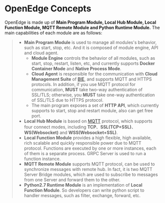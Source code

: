 # OpenEdge Concepts

OpenEdge is made up of **Main Program Module, Local Hub Module, Local Function Module, MQTT Remote Module and Python Runtime Module.** The main capabilities of each module are as follows:

> + **Main Program Module** is used to manage all modules's behavior, such as start, stop, etc. And it is composed of module engine, API and cloud agent.
>   + **Module Engine** controls the behavior of all modules, such as start, stop, restart, listen, etc, and currently supports **Docker Container Mode** and **Native Process Mode**.
>   + **Cloud Agent** is responsible for the communication with **Cloud Management Suite** of [BIE](https://cloud.baidu.com/product/bie.html), and supports MQTT and HTTPS protocols. In addition, if you use MQTT protocol for communication, **MUST** take two-way authentication of SSL/TLS; otherwise, you **MUST** take one-way authentication of SSL/TLS due to HTTPS protocol.
>   + The main program exposes a set of **HTTP API**, which currently supports to start, stop and restart module, also can get free port.
> + **Local Hub Module** is based on [MQTT](http://docs.oasis-open.org/mqtt/mqtt/v3.1.1/os/mqtt-v3.1.1-os.html) protocol, which supports four connect modes, including **TCP**、**SSL(TCP+SSL)**、**WS(Websocket)** and **WSS(Websocket+SSL)**.
> + **Local Function Module** provides a high flexible, high available, rich scalable and quickly responsible power due to MQTT protocol. Functions are executed by one or more instances, each of them is a separate process. GRPC Server is used to run a function instance.
> + **MQTT Remote Module** supports MQTT protocol, can be used to synchronize messages with remote hub. In fact, it is two MQTT Server Bridge modules, which are used to subscribe to messages from one Server and forward them to the other.
> + **Python2.7 Runtime Module** is an implementation of **Local Function Module**. So developers can write python script to handler messages, such as filter, exchange, forward, etc.